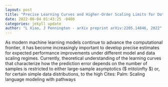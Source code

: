 ```yaml
--- 
layout: post 
title: "Precise Learning Curves and Higher-Order Scaling Limits for Dot Product Kernel Regression" 
date: 2022-06-04 01:43:25 -0400 
categories: jekyll update 
author: "L Xiao, J Pennington - arXiv preprint arXiv:2205.14846, 2022" 
--- 
```

As modern machine learning models continue to advance the computational frontier, it has become increasingly important to develop precise estimates for expected performance improvements under different model and data scaling regimes. Currently, theoretical understanding of the learning curves that characterize how the prediction error depends on the number of samples is restricted to either large-sample asymptotics ($ m\to\infty $) or, for certain simple data distributions, to the high Cites: Palm: Scaling language modeling with pathways